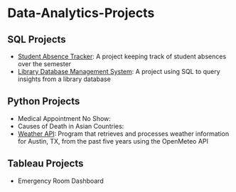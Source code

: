 # Data-Analytics-Projects

## **SQL Projects**
- [Student Absence Tracker]([url](https://github.com/fiona-teo/StudentAbsenceTrackerSQL)): A project keeping track of student absences over the semester
- [Library Database Management System]([url](https://github.com/fiona-teo/Library-Management-System-SQL)): A project using SQL to query insights from a library database 

## **Python Projects**
- Medical Appointment No Show: 
- Causes of Death in Asian Countries: 
- [Weather API]([url](https://github.com/fiona-teo/Weather-Data-Analysis-and-Storage-System)): Program that retrieves and processes weather information for Austin, TX, from the past five years using the OpenMeteo API

## **Tableau Projects**
- Emergency Room Dashboard 
